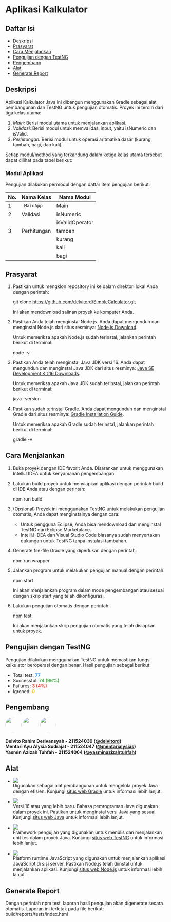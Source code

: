 # Aplikasi Kalkulator

## Daftar Isi
- [Deskripsi](#deskripsi)
- [Prasyarat](#prasyarat)
- [Cara Menjalankan](#carai-menjalankan)
- [Pengujian dengan TestNG](#pengujian-dengan-testng)
- [Pengembang](#pengembang)
- [Alat](#alat)
- [Generate Report](#generate-report)

## Deskripsi
Aplikasi Kalkulator Java ini dibangun menggunakan Gradle sebagai alat pembangunan dan TestNG untuk pengujian otomatis. Proyek ini terdiri dari tiga kelas utama:

1. *Main:* Berisi modul utama untuk menjalankan aplikasi.
2. *Validasi:* Berisi modul untuk memvalidasi input, yaitu isNumeric dan isValid.
3. *Perhitungan:* Berisi modul untuk operasi aritmatika dasar (kurang, tambah, bagi, dan kali).

Setiap modul/method yang terkandung dalam ketiga kelas utama tersebut dapat dilihat pada tabel berikut:

### Modul Aplikasi
Pengujian dilakukan permodul dengan daftar item pengujian berikut:

| No. | Nama Kelas    | Nama Modul       |
|-----|---------------|------------------|
| 1   | ` MainApp`    | Main           |
| 2   | Validasi    | isNumeric      |
|     |               | isValidOperator|
| 3   | Perhitungan | tambah         |
|     |               | kurang         |
|     |               | kali           |
|     |               | bagi           |

## Prasyarat

1. Pastikan untuk mengklon repository ini ke dalam direktori lokal Anda dengan perintah:

   git clone https://github.com/delvitord/SimpleCalculator.git

   Ini akan mendownload salinan proyek ke komputer Anda.

2. Pastikan Anda telah menginstal Node.js. Anda dapat mengunduh dan menginstal Node.js dari situs resminya: [Node.js Download](https://nodejs.org/).

   Untuk memeriksa apakah Node.js sudah terinstal, jalankan perintah berikut di terminal:

   node -v


3. Pastikan Anda telah menginstal Java JDK versi 16. Anda dapat mengunduh dan menginstal Java JDK dari situs resminya: [Java SE Development Kit 16 Downloads](https://www.oracle.com/java/technologies/javase-jdk16-downloads.html).

   Untuk memeriksa apakah Java JDK sudah terinstal, jalankan perintah berikut di terminal:

   java -version


4. Pastikan sudah terinstal Gradle. Anda dapat mengunduh dan menginstal Gradle dari situs resminya: [Gradle Installation Guide](https://gradle.org/install/).

   Untuk memeriksa apakah Gradle sudah terinstal, jalankan perintah berikut di terminal:

   gradle -v


## Cara Menjalankan

1. Buka proyek dengan IDE favorit Anda. Disarankan untuk menggunakan IntelliJ IDEA untuk kenyamanan pengembangan.

2. Lakukan build proyek untuk menyiapkan aplikasi dengan perintah build di IDE Anda atau dengan perintah:

   npm run build


3. (Opsional) Proyek ini menggunakan TestNG untuk melakukan pengujian otomatis, Anda dapat menginstalnya dengan cara:
    - Untuk pengguna Eclipse, Anda bisa mendownload dan menginstal TestNG dari Eclipse Marketplace.
    - IntelliJ IDEA dan Visual Studio Code biasanya sudah menyertakan dukungan untuk TestNG tanpa instalasi tambahan.

4. Generate file-file Gradle yang diperlukan dengan perintah:

   npm run wrapper


5. Jalankan program untuk melakukan pengujian manual dengan perintah:

   npm start

   Ini akan menjalankan program dalam mode pengembangan atau sesuai dengan skrip start yang telah dikonfigurasi.

6. Lakukan pengujian otomatis dengan perintah:

   npm test

   Ini akan menjalankan skrip pengujian otomatis yang telah disiapkan untuk proyek.


## Pengujian dengan TestNG
Pengujian dilakukan menggunakan TestNG untuk memastikan fungsi kalkulator beroperasi dengan benar. Hasil pengujian sebagai berikut:

- Total test: <span style="color:#2196F3; font-weight:bold;">77</span>
- Successful: <span style="color:#4CAF50; font-weight:bold;">74 (96%)</span>
- Failures: <span style="color:#F44336; font-weight:bold;">3 (4%)</span>
- Igroned: <span style="color:#FFC107; font-weight:bold;">0</span>

## Pengembang
[<img src="https://github.com/delvitord.png" width="50" style="border-radius:50%">](https://github.com/delvitord)
[<img src="https://github.com/mentarialysias.png" width="50" style="border-radius:50%">](https://github.com/mentarialysias)
[<img src="https://github.com/yasminazizahtuhfah.png" width="50" style="border-radius:50%">](https://github.com/yasminazizahtuhfah)


<b>Delvito Rahim Derivansyah - 211524039 ([@delvitord](https://github.com/delvitord))
<br> Mentari Ayu Alysia Sudrajat - 211524047 ([@mentarialysias](https://github.com/mentarialysias))
<br> Yasmin Azizah Tuhfah - 211524064 ([@yasminazizahtuhfah](https://github.com/yasminazizahtuhfah))
</b>
## Alat
- ![](https://img.shields.io/badge/Gradle-Versi_7.4-%2383afd7)
  <br>Digunakan sebagai alat pembangunan untuk mengelola proyek Java dengan efisien. Kunjungi [situs web Gradle](https://gradle.org/) untuk informasi lebih lanjut.


- ![](https://img.shields.io/badge/Java-Versi_16-%23ffcc80)
  <br>Versi 16 atau yang lebih baru</span>. Bahasa pemrograman Java digunakan dalam proyek ini. Pastikan untuk menginstal versi Java yang sesuai. Kunjungi [situs web Java](https://www.java.com/) untuk informasi lebih lanjut.


- ![](https://img.shields.io/badge/TestNG-Framework_Pengujian-%23a5d6a7)
  <br>Framework pengujian</span> yang digunakan untuk menulis dan menjalankan unit tes dalam proyek Java. Kunjungi [situs web TestNG](https://testng.org/) untuk informasi lebih lanjut.


- ![](https://img.shields.io/badge/Node.js-Platform_runtime_JavaScript-%23b39ddb)
  <br>Platform runtime JavaScript</span> yang digunakan untuk menjalankan aplikasi JavaScript di sisi server. Pastikan Node.js telah diinstal untuk menjalankan aplikasi. Kunjungi [situs web Node.js](https://nodejs.org/) untuk informasi lebih lanjut.

## Generate Report
Dengan perintah npm test, laporan hasil pengujian akan digenerate secara otomatis. Laporan ini terletak pada file berikut: build/reports/tests/index.html